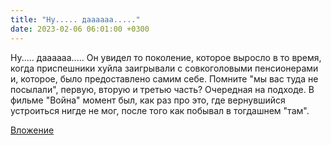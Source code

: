 ```yaml
---
title: "Ну..... даааааа....."
date: 2023-02-06 06:01:00 +0300
---
```


Ну..... даааааа.....
Он увидел то поколение, которое выросло в то время, когда приспешники хуйла заигрывали с совкоголовыми пенсионерами и, которое, было предоставлено самим себе.
Помните "мы вас туда не посылали", первую, вторую и третью часть? Очередная на подходе. В фильме "Война" момент был, как раз про это, где вернувшийся устроиться нигде не мог, после того как побывал в тогдашнем "там".

[Вложение](/assets/vk_photos/3/2QnLongQqXc.jpg)
